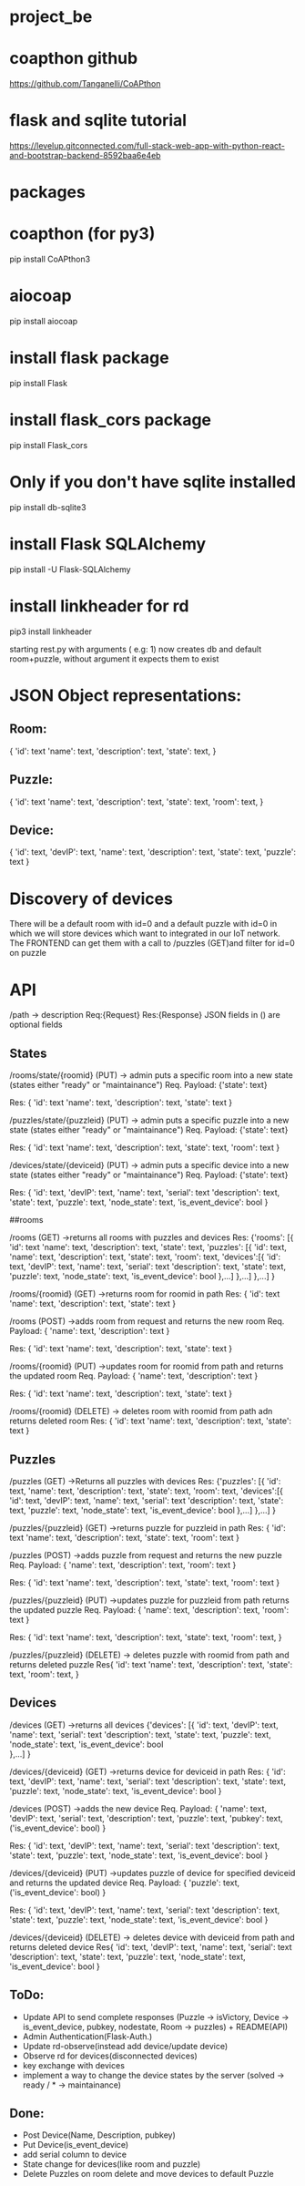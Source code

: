 # project_be

# coapthon github
https://github.com/Tanganelli/CoAPthon
# flask and sqlite tutorial
https://levelup.gitconnected.com/full-stack-web-app-with-python-react-and-bootstrap-backend-8592baa6e4eb

# packages
# coapthon (for py3)
pip install CoAPthon3  
# aiocoap
pip install aiocoap  
# install flask package
pip install Flask  
# install flask_cors package
pip install Flask_cors  
# Only if you don't have sqlite installed
pip install db-sqlite3  
# install Flask SQLAlchemy
pip install -U Flask-SQLAlchemy
# install linkheader for rd
pip3 install linkheader

starting rest.py with arguments ( e.g: 1) now creates db and default room+puzzle, without argument it expects them to exist

# JSON Object representations:

## Room:
{
	'id': text
	'name': text,
	'description': text,
	'state': text,
}

## Puzzle:
{
	'id': text
	'name': text,
	'description': text,
	'state': text,
	'room': text,
}

## Device:
{ 
  'id': text, 
  'devIP': text, 
  'name': text, 
  'description': text,
  'state': text, 
  'puzzle': text
}

# Discovery of devices

There will be a default room with id=0 and a default puzzle with id=0 in which we will store devices which want to integrated in our IoT network.
The FRONTEND can get them with a call to /puzzles (GET)and filter for id=0 on puzzle



# API

/path
-> description
Req:{Request}
Res:{Response}
JSON fields in () are optional fields

## States

/rooms/state/{roomid} (PUT) 
-> admin puts a specific room into a new state (states either "ready" or "maintainance")
Req. Payload: {'state': text}

Res:
{
	'id': text
	'name': text,
	'description': text,
	'state': text
}

/puzzles/state/{puzzleid} (PUT) 
-> admin puts a specific puzzle into a new state (states either "ready" or "maintainance")
Req. Payload: {'state': text}

Res:
{
	'id': text
	'name': text,
	'description': text,
	'state': text,
	'room': text
}

/devices/state/{deviceid} (PUT) 
-> admin puts a specific device into a new state (states either "ready" or "maintainance")
Req. Payload: {'state': text}

Res:
{
	'id': text, 
						'devIP': text, 
						'name': text,
						'serial': text 
						'description': text,
						'state': text, 
						'puzzle': text,
						'node_state': text,
						'is_event_device': bool
}

##rooms

/rooms (GET)
->returns all rooms with puzzles and devices
Res:
{'rooms': [{
			'id': text
		    'name': text,
		    'description': text,
		    'state': text,
		    'puzzles': [{
				'id': text,
				'name': text,
				'description': text,
				'state': text,
				'room': text,
				'devices':[{
						'id': text, 
						'devIP': text, 
						'name': text,
						'serial': text 
						'description': text,
						'state': text, 
						'puzzle': text,
						'node_state': text,
						'is_event_device': bool
					},...]
			},...]
		},...]
}


/rooms/{roomid} (GET)
->returns room for roomid in path
Res:
{
	'id': text
	'name': text,
	'description': text,
	'state': text
}

/rooms (POST)
->adds room from request and returns the new room
Req. Payload:
{
	'name': text,
	'description': text
}

Res:
{
	'id': text
	'name': text,
	'description': text,
	'state': text
}

/rooms/{roomid} (PUT)
->updates room for roomid from path and returns the updated room
Req. Payload:
{
	'name': text,
	'description': text
}

Res:
{
	'id': text
	'name': text,
	'description': text,
	'state': text
}

/rooms/{roomid} (DELETE)
-> deletes room with roomid from path adn returns deleted room
Res:
{
	'id': text
	'name': text,
	'description': text,
	'state': text
}


## Puzzles

/puzzles (GET)
->Returns all puzzles with devices
Res:
{'puzzles': [{
				'id': text,
				'name': text,
				'description': text,
				'state': text,
				'room': text,
				'devices':[{
					'id': text, 
					'devIP': text, 
					'name': text,
					'serial': text 
					'description': text,
					'state': text, 
					'puzzle': text,
					'node_state': text,
					'is_event_device': bool
				},...]
			},...]
}

/puzzles/{puzzleid} (GET)
->returns puzzle for puzzleid in path
Res:
{
	'id': text
	'name': text,
	'description': text,
	'state': text,
	'room': text
}

/puzzles (POST)
->adds puzzle from request and returns the new puzzle
Req. Payload:
{
	'name': text,
	'description': text,
	'room': text
}

Res:
{
	'id': text
	'name': text,
	'description': text,
	'state': text,
	'room': text
}

/puzzles/{puzzleid} (PUT)
->updates puzzle for puzzleid from path returns the updated puzzle
Req. Payload:
{
	'name': text,
	'description': text,
	'room': text
}

Res:
{
	'id': text
	'name': text,
	'description': text,
	'state': text,
	'room': text,
}

/puzzles/{puzzleid} (DELETE)
-> deletes puzzle with roomid from path and returns deleted puzzle
Res{
	'id': text
	'name': text,
	'description': text,
	'state': text,
	'room': text,
}


## Devices

/devices (GET)
->returns all devices
{'devices': [{
				'id': text, 
					'devIP': text, 
					'name': text,
					'serial': text 
					'description': text,
					'state': text, 
					'puzzle': text,
					'node_state': text,
					'is_event_device': bool		
			},...]
}

/devices/{deviceid} (GET)
->returns device for deviceid in path
Res:
{
	'id': text, 
	'devIP': text, 
	'name': text,
	'serial': text 
	'description': text,
	'state': text, 
	'puzzle': text,
	'node_state': text,
	'is_event_device': bool
}

/devices (POST)
->adds the new device
Req. Payload:
{ 
	'name': text,
	'devIP': text,
	'serial': text, 
	'description': text, 
	'puzzle': text,
	'pubkey': text,
	('is_event_device': bool)
}

Res:
{
	'id': text, 
	'devIP': text, 
	'name': text,
	'serial': text 
	'description': text,
	'state': text, 
	'puzzle': text,
	'node_state': text,
	'is_event_device': bool
}

/devices/{deviceid} (PUT)
->updates puzzle of device for specified deviceid and returns the updated device
Req. Payload:
{
	'puzzle': text,
	('is_event_device': bool)
}

Res:
{
	'id': text, 
	'devIP': text, 
	'name': text,
	'serial': text 
	'description': text,
	'state': text, 
	'puzzle': text,
	'node_state': text,
	'is_event_device': bool
}

/devices/{deviceid} (DELETE)
-> deletes device with deviceid from path and returns deleted device
Res{
	'id': text, 
	'devIP': text, 
	'name': text,
	'serial': text 
	'description': text,
	'state': text, 
	'puzzle': text,
	'node_state': text,
	'is_event_device': bool
}



## ToDo:
- Update API to send complete responses (Puzzle -> isVictory, Device -> is_event_device, pubkey, nodestate, Room -> puzzles) + README(API)
- Admin Authentication(Flask-Auth.)
- Update rd-observe(instead add device/update device)
- Observe rd for devices(disconnected devices) 
- key exchange with devices
- implement a way to change the device states by the server (solved -> ready / * -> maintainance)

## Done:
- Post Device(Name, Description, pubkey)
- Put Device(is_event_device)
- add serial column to device
- State change for devices(like room and puzzle)
- Delete Puzzles on room delete and move devices to default Puzzle